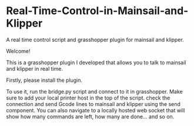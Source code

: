 # Real-Time-Control-in-Mainsail-and-Klipper
A real time control script and grasshopper plugin for mainsail and klipper.

Welcome! 

This is a grasshopper plugin I developed that allows you to talk to mainsail and klipper in real time. 

Firstly, please install the plugin. 

To use it, run the bridge.py script and connect to it in grasshopper. Make sure to add your local printer host in the top of the script. check the connection and send Gcode lines to mainsail and klipper using the send component. 
You can also navigate to a locally hosted web socket that will show how many commands are left, how many are done... and so on. 
